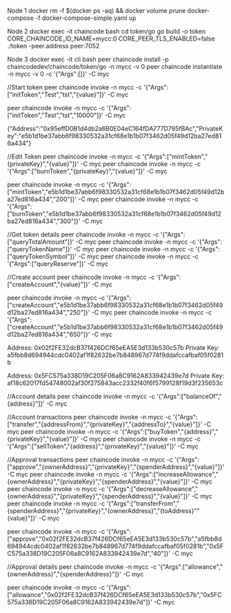 Node 1
docker rm -f $(docker ps -aq) && docker volume prune
docker-compose -f docker-compose-simple.yaml up

Node 2
docker exec -it chaincode bash
cd token/go
go build -o token
CORE_CHAINCODE_ID_NAME=mycc:0 CORE_PEER_TLS_ENABLED=false ./token -peer.address peer:7052

Node 3
docker exec -it cli bash
peer chaincode install -p chaincodedev/chaincode/token/go -n mycc -v 0
peer chaincode instantiate -n mycc -v 0 -c '{"Args":[]}' -C myc

//Start token
peer chaincode invoke -n mycc -c '{"Args":["initToken","Test","tst","{value}"]}' -C myc

peer chaincode invoke -n mycc -c '{"Args":["initToken","Test","tst","10000"]}' -C myc

{"Address":"0x95effD0B1d4db2a6B0E04eC164fDA777D795fBAc","PrivateKey":"e5b1d1be37abb6f98330532a31cf68e1b1b07f3462d05f49d12ba27ed816a434"}

//Edit Token
peer chaincode invoke -n mycc -c '{"Args":["mintToken","{privateKey}","{value}"]}' -C myc
peer chaincode invoke -n mycc -c '{"Args":["burnToken","{privateKey}","{value}"]}' -C myc

peer chaincode invoke -n mycc -c '{"Args":["mintToken","e5b1d1be37abb6f98330532a31cf68e1b1b07f3462d05f49d12ba27ed816a434","200"]}' -C myc
peer chaincode invoke -n mycc -c '{"Args":["burnToken","e5b1d1be37abb6f98330532a31cf68e1b1b07f3462d05f49d12ba27ed816a434","300"]}' -C myc

//Get token details
peer chaincode invoke -n mycc -c '{"Args":["queryTotalAmount"]}' -C myc
peer chaincode invoke -n mycc -c '{"Args":["queryTokenName"]}' -C myc
peer chaincode invoke -n mycc -c '{"Args":["queryTokenSymbol"]}' -C myc
peer chaincode invoke -n mycc -c '{"Args":["queryReserve"]}' -C myc

//Create account
peer chaincode invoke -n mycc -c '{"Args":["createAccount","{value}"]}' -C myc

peer chaincode invoke -n mycc -c '{"Args":["createAccount","e5b1d1be37abb6f98330532a31cf68e1b1b07f3462d05f49d12ba27ed816a434","250"]}' -C myc
peer chaincode invoke -n mycc -c '{"Args":["createAccount","e5b1d1be37abb6f98330532a31cf68e1b1b07f3462d05f49d12ba27ed816a434","650"]}' -C myc

Address: 0x02f2FE32dcB37f426DCf65eEA5E3d133b530c57b
Private Key: a5fbb8d694944cdc0402af1f82632be7b848967d774f9ddafccafbaf05f0281b

Address: 0x5FC575a338D19C205F06a8C9162A833942439e7d
Private Key: af18c62017fd54748002af30f275843acc2332f40f6f5799128f19d3f235653c

//Account details
peer chaincode invoke -n mycc -c '{"Args":["balanceOf","{address}"]}' -C myc

//Account transactions
peer chaincode invoke -n mycc -c '{"Args":["transfer","{addressFrom}","{privateKey}","{addressTo}","{value}"]}' -C myc
peer chaincode invoke -n mycc -c '{"Args":["buyToken","{address}","{privateKey}","{value}"]}' -C myc
peer chaincode invoke -n mycc -c '{"Args":["sellToken","{address}","{privateKey}","{value}"]}' -C myc

//Approval transactions
peer chaincode invoke -n mycc -c '{"Args":["approve","{ownerAddress}","{privateKey}","{spenderAddress}","{value}"]}' -C myc
peer chaincode invoke -n mycc -c '{"Args":["increaseAllowance","{ownerAddress}","{privateKey}","{spenderAddress}","{value}"]}' -C myc
peer chaincode invoke -n mycc -c '{"Args":["decreaseAllowance","{ownerAddress}","{privateKey}","{spenderAddress}","{value}"]}' -C myc
peer chaincode invoke -n mycc -c '{"Args":["transferFrom","{spenderAddress}","{privateKey}","{ownerAddress}","{toAddress}""{value}"]}' -C myc

peer chaincode invoke -n mycc -c '{"Args":["approve","0x02f2FE32dcB37f426DCf65eEA5E3d133b530c57b","a5fbb8d694944cdc0402af1f82632be7b848967d774f9ddafccafbaf05f0281b","0x5FC575a338D19C205F06a8C9162A833942439e7d","40"]}' -C myc

//Approval details
peer chaincode invoke -n mycc -c '{"Args":["allowance","{ownerAddress}","{spenderAddress}"]}' -C myc

peer chaincode invoke -n mycc -c '{"Args":["allowance","0x02f2FE32dcB37f426DCf65eEA5E3d133b530c57b","0x5FC575a338D19C205F06a8C9162A833942439e7d"]}' -C myc


